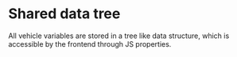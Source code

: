 ---
---

# Shared data tree

All vehicle variables are stored in a tree like data structure, which is accessible by the frontend through JS properties.
